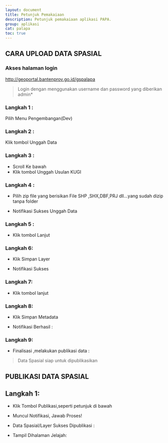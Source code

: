 ```yaml
---
layout: document
title: Petunjuk Pemakaiaan
description: Petunjuk pemakaiaan aplikasi PAPA.
group: aplikasi
cat: palapa
toc: true
---
```


## CARA UPLOAD DATA SPASIAL
### Akses halaman login
http://geoportal.bantenprov.go.id/gspalapa
> Login dengan menggunakan username dan password yang diberikan admin*

### Langkah 1 :
Pilih Menu Pengembangan(Dev)

### Langkah 2 :
Klik tombol Unggah Data

### Langkah 3 :
- Scroll Ke bawah
- Klik tombol Unggah Usulan KUGI

### Langkah 4 :
- Pilih zip file yang berisikan File SHP ,SHX,DBF,PRJ dll...yang sudah dizip tanpa folder


- Notifikasi Sukses Unggah Data

### Langkah 5 :
- Klik tombol Lanjut


### Langkah 6:
- Klik Simpan Layer

- Notifikasi Sukses

### Langkah 7:
- Klik tombol lanjut


### Langkah 8:
- Klik Simpan Metadata

- Notifikasi Berhasil :

### Langkah 9:
- Finalisasi ,melakukan publikasi data :
> Data Spasial siap untuk dipublikasikan

## PUBLIKASI DATA SPASIAL

## Langkah 1:
- Klik Tombol Publikasi,seperti petunjuk di bawah

- Muncul Notifikasi, Jawab Proses!

- Data Spasial/Layer Sukses Dipublikasi :

- Tampil Dihalaman Jelajah:
